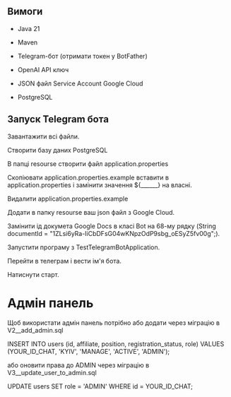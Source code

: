 ## Вимоги

- Java 21

- Maven

- Telegram-бот (отримати токен у BotFather)

- OpenAI API ключ

- JSON файл Service Account Google Cloud

- PostgreSQL

## Запуск Telegram бота

Завантажити всі файли. 

Створити базу даних PostgreSQL

В папці resourse створити файл application.properties 

Cкопіювати application.properties.example вставити в application.properties і замінити значення ${______} на власні. 

Видалити application.properties.example

Додати в папку resourse ваш json файл з Google Cloud. 

Замінити ід докумета Google Docs в класі Bot на 68-му рядку (String documentId = "1ZLsi6yRa-IiCbDFsG04wKNpzOdP9sbg_oESyZ5fv00g";). 

Запустити програму з TestTelegramBotApplication. 

Перейти в телеграм і вести ім'я бота. 

Натиснути старт.

# Адмін панель

Щоб використати адмін панель потрібно або додати через міграцію в V2__add_admin.sql 

INSERT INTO users (id, affiliate, position, registration_status, role)
VALUES (YOUR_ID_CHAT, 'KYIV', 'MANAGE', 'ACTIVE', 'ADMIN');

або оновити права до ADMIN через міграцію в V3__update_user_to_admin.sql

UPDATE users
SET role = 'ADMIN'
WHERE id = YOUR_ID_CHAT;

